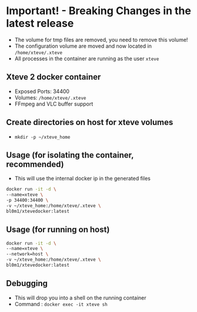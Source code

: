 # Important! - Breaking Changes in the latest release

* The volume for tmp files are removed, you need to remove this volume!
* The configuration volume are moved and now located in `/home/xteve/.xteve`
* All processes in the container are running as the user `xteve`

## Xteve 2 docker container

* Exposed Ports: 34400
* Volumes: `/home/xteve/.xteve`
* FFmpeg and VLC buffer support

## Create directories on host for xteve volumes

* `mkdir -p ~/xteve_home`

## Usage (for isolating the container, recommended)

* This will use the internal docker ip in the generated files

```bash
docker run -it -d \
--name=xteve \
-p 34400:34400 \
-v ~/xteve_home:/home/xteve/.xteve \
bl0m1/xtevedocker:latest
```

## Usage (for running on host)

```bash
docker run -it -d \
--name=xteve \
--network=host \
-v ~/xteve_home:/home/xteve/.xteve \
bl0m1/xtevedocker:latest
```

## Debugging

* This will drop you into a shell on the running container
* Command : `docker exec -it xteve sh`
